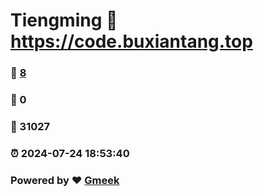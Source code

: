 # Tiengming :link: https://code.buxiantang.top 
### :page_facing_up: [8](https://code.buxiantang.top/tag.html) 
### :speech_balloon: 0 
### :hibiscus: 31027 
### :alarm_clock: 2024-07-24 18:53:40 
### Powered by :heart: [Gmeek](https://github.com/Meekdai/Gmeek)
